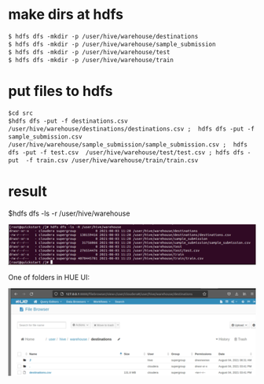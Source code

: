 # make dirs at hdfs
```
$ hdfs dfs -mkdir -p /user/hive/warehouse/destinations
$ hdfs dfs -mkdir -p /user/hive/warehouse/sample_submission
$ hdfs dfs -mkdir -p /user/hive/warehouse/test
$ hdfs dfs -mkdir -p /user/hive/warehouse/train
```


# put files to hdfs 
```
$cd src
$hdfs dfs -put -f destinations.csv /user/hive/warehouse/destinations/destinations.csv ;  hdfs dfs -put -f sample_submission.csv /user/hive/warehouse/sample_submission/sample_submission.csv ;  hdfs dfs -put -f test.csv  /user/hive/warehouse/test/test.csv ; hdfs dfs -put  -f train.csv /user/hive/warehouse/train/train.csv
```
# result

$hdfs dfs -ls -r /user/hive/warehouse

![screen](./screenshots/ls_hdfs.png)

One of folders in HUE UI:

![screen](./screenshots/hue_file_browser.png)